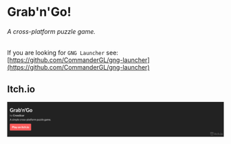 # Grab'n'Go!
###### A cross-platform puzzle game.
If you are looking for `GNG Launcher` see: [https://github.com/CommanderGL/gng-launcher](https://github.com/CommanderGL/gng-launcher)

## Itch.io
[![itch.io](docs/itchio.png)](https://crossscardev.itch.io/gng)